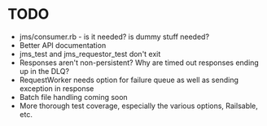 TODO
========

 * jms/consumer.rb - is it needed? is dummy stuff needed?
 * Better API documentation
 * jms_test and jms_requestor_test don't exit
 * Responses aren't non-persistent?  Why are timed out responses ending up in the DLQ?
 * RequestWorker needs option for failure queue as well as sending exception in response
 * Batch file handling coming soon
 * More thorough test coverage, especially the various options, Railsable, etc.
